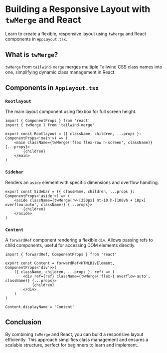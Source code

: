 # Building a Responsive Layout with `twMerge` and React

Learn to create a flexible, responsive layout using `twMerge` and React components in `AppLayout.tsx`.

## What is `twMerge`?

`twMerge` from `tailwind-merge` merges multiple Tailwind CSS class names into one, simplifying dynamic class management in React.

## Components in `AppLayout.tsx`

### `Rootlayout`

The main layout component using flexbox for full screen height.

```tsx
import { ComponentProps } from 'react'
import { twMerge } from 'tailwind-merge'

export const Rootlayout = ({ className, children, ...props }: ComponentProps<'main'>) => (
    <main className={twMerge('flex flex-row h-screen', className)} {...props}>
        {children}
    </main>
)
```

### `Sidebar`

Renders an `aside` element with specific dimensions and overflow handling.

```tsx
export const Sidebar = ({ className, children, ...props }: ComponentProps<'aside'>) => (
    <aside className={twMerge('w-[250px] mt-10 h-[100vh + 10px] overflow-auto', className)} {...props}>
        {children}
    </aside>
)
```

### `Content`

A `forwardRef` component rendering a flexible `div`. Allows passing refs to child components, useful for accessing DOM elements directly.

```tsx
import { forwardRef, ComponentProps } from 'react'

export const Content = forwardRef<HTMLDivElement, ComponentProps<'div'>>(
    ({ className, children, ...props }, ref) => (
        <div ref={ref} className={twMerge('flex-1 overflow-auto', className)} {...props}>
            {children}
        </div>
    )
)

Content.displayName = 'Content'
```

## Conclusion

By combining `twMerge` and React, you can build a responsive layout efficiently. This approach simplifies class management and ensures a scalable structure, perfect for beginners to learn and implement.

